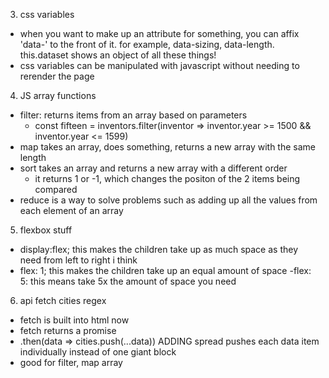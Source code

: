3. css variables
  - when you want to make up an attribute for something, you can affix 'data-' to the front of it. for example, data-sizing, data-length. this.dataset shows an object of all these things!
  - css variables can be manipulated with javascript without needing to rerender the page

4. JS array functions
  - filter: returns items from an array based on parameters
    - const fifteen = inventors.filter(inventor => inventor.year >= 1500 && inventor.year <= 1599)
  - map takes an array, does something, returns a new array with the same length
  - sort takes an array and returns a new array with a different order
    - it returns 1 or -1, which changes the positon of the 2 items being compared
  - reduce is a way to solve problems such as adding up all the values from each element of an array
5. flexbox stuff
  - display:flex; this makes the children take up as much space as they need from left to right i think
  - flex: 1; this makes the children take up an equal amount of space
  -flex: 5: this means take 5x the amount of space you need
6. api fetch cities regex
  - fetch is built into html now
  - fetch returns a promise
  - .then(data =>  cities.push(...data)) ADDING spread pushes each data item individually instead of one giant block
  - good for filter, map array